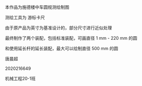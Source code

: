 本作品为施德楼中车圆规测绘制图

测绘工具为 游标卡尺

由于原产品为英寸为基准设计的，部分尺寸进行近似处理

最终制作了两个装配，包括标准装配，可画直径 1 mm - 220 mm 的圆

和使用延长杆的延长装配，最大可以绘制直径 500 mm 的圆


唐晨超

2020216649

机械工程20-1班

